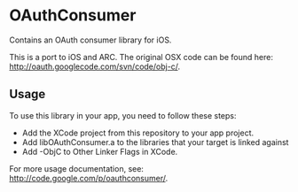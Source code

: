 OAuthConsumer
=============

Contains an OAuth consumer library for iOS.

This is a port to iOS and ARC.
The original OSX code can be found here: http://oauth.googlecode.com/svn/code/obj-c/.

Usage
-----
To use this library in your app, you need to follow these steps:

   * Add the XCode project from this repository to your app project. 
   * Add libOAuthConsumer.a to the libraries that your target is linked against
   * Add -ObjC to Other Linker Flags in XCode.

For more usage documentation, see: http://code.google.com/p/oauthconsumer/.